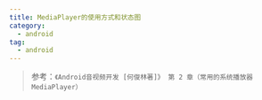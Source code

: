 ```yaml
---
title: MediaPlayer的使用方式和状态图
category: 
  - android
tag:
  - android
---
```


> 参考：`《Android音视频开发 [何俊林著]》 第 2 章（常用的系统播放器 MediaPlayer）`